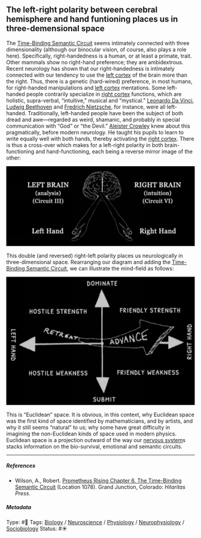 ## The left-right polarity between cerebral hemisphere and hand funtioning places us in three-demensional space

The [Time-Binding Semantic Circuit](Time-Binding%20Semantic%20Circuit.md) seems intimately connected with three dimensionality (although our binocular vision, of course, also plays a role here). Specifically, right-handedness is a human, or at least a primate, trait. Other mammals show no right-hand preference; they are ambidextrous. Recent neurology has shown that our right-handedness is intimately connected with our tendency to use the [left cortex]() of the brain more than the right. Thus, there is a genetic (hard-wired) preference, in most humans, for right-handed manipulations and [left cortex]() mentations. Some left-handed people contrarily specialize in [right cortex]() functions, which are holistic, supra-verbal, “intuitive,” musical and “mystical.” [Leonardo Da Vinci](), [Ludwig Beethoven]() and [Fredrich Nietzsche](), for instance, were all left-handed. Traditionally, left-handed people have been the subject of both dread and awe—regarded as weird, shamanic, and probably in special communication with “God” or “the Devil.” [Aleister Crowley]() knew about this pragmatically, before modern neurology. He taught his pupils to learn to write equally well with both hands, thereby activating the [right cortex](). There is thus a cross-over which makes for a left-right polarity in both brain-functioning and hand-functioning, each being a reverse mirror image of the other:

![400](%E2%9A%99%EF%B8%8F%20Tools/%F0%9F%93%B8%20Images/6A8C16DE-ED4E-45A4-A467-631AACCD3903.jpeg)

This double (and reversed) right-left polarity places us neurologically in three-dimensional space. Rearranging our diagram and adding the [Time-Binding Semantic Circuit](Time-Binding%20Semantic%20Circuit.md), we can illustrate the mind-field as follows:

![400](%E2%9A%99%EF%B8%8F%20Tools/%F0%9F%93%B8%20Images/D822656D-8C10-4473-AC48-F3B77B94D1BE.png)

This is “Euclidean” space. It is obvious, in this context, why Euclidean space was the first kind of space identified by mathematicians, and by artists, and why it still seems “natural” to us; why some have great difficulty in imagining the non-Euclidean kinds of space used in modern physics. Euclidean space is a projection outward of the way our [nervous system]()s stacks information on the bio-survival, emotional and semantic circuits.

---

##### References

* Wilson, A., Robert. [Prometheus Rising Chapter 6. The Time-Binding Semantic Circuit](Prometheus%20Rising%20Chapter%206.%20The%20Time-Binding%20Semantic%20Circuit.md) (Location 1078). Grand Junction, Colorado: *Hilaritas Press*.

##### Metadata

Type: #🔴 
Tags: [Biology]() / [Neuroscience](Neuroscience.md) / [Physiology]() / [Neurophysiology]() / [Sociobiology]() 
Status: #☀️ 
